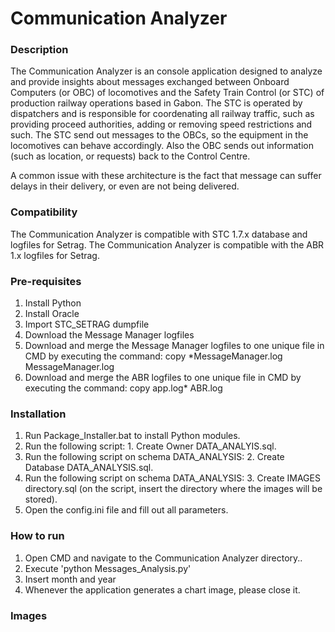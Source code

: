 # Communication Analyzer

### Description
The Communication Analyzer is an console application designed to analyze and provide insights about messages exchanged between Onboard Computers (or OBC) of locomotives and the Safety Train Control (or STC) of production railway operations based in Gabon. The STC is operated by dispatchers and is responsible for coordenating all railway traffic, such as providing proceed authorities, adding or removing speed restrictions and such. 
The STC send out messages to the OBCs, so the equipment in the locomotives can behave accordingly. Also the OBC sends out information (such as location, or requests) back to the Control Centre. 

A common issue with these architecture is the fact that message can suffer delays in their delivery, or even are not being delivered.

### Compatibility
The Communication Analyzer is compatible with STC 1.7.x database and logfiles for Setrag. 
The Communication Analyzer is compatible with the ABR 1.x logfiles for Setrag. 

### Pre-requisites
1. Install Python
2. Install Oracle
3. Import STC_SETRAG dumpfile
4. Download the Message Manager logfiles
5. Download and merge the Message Manager logfiles to one unique file in CMD by executing the command: copy *MessageManager.log MessageManager.log
5. Download and merge the ABR logfiles to one unique file in CMD by executing the command: copy app.log* ABR.log

### Installation
1. Run Package_Installer.bat to install Python modules.
2. Run the following script: 1. Create Owner DATA_ANALYIS.sql.
3. Run the following script on schema DATA_ANALYSIS: 2. Create Database DATA_ANALYSIS.sql.
4. Run the following script on schema DATA_ANALYSIS: 3. Create IMAGES directory.sql (on the script, insert the directory where the images will be stored).
5. Open the config.ini file and fill out all parameters.

### How to run
1. Open CMD and navigate to the Communication Analyzer directory..
2. Execute 'python Messages_Analysis.py'
3. Insert month and year
4. Whenever the application generates a chart image, please close it.

### Images
